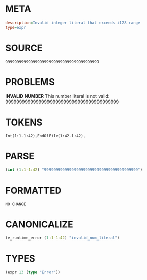 # META
~~~ini
description=Invalid integer literal that exceeds i128 range
type=expr
~~~
# SOURCE
~~~roc
99999999999999999999999999999999999999999
~~~
# PROBLEMS
**INVALID NUMBER**
This number literal is not valid: 99999999999999999999999999999999999999999
# TOKENS
~~~zig
Int(1:1-1:42),EndOfFile(1:42-1:42),
~~~
# PARSE
~~~clojure
(int (1:1-1:42) "99999999999999999999999999999999999999999")
~~~
# FORMATTED
~~~roc
NO CHANGE
~~~
# CANONICALIZE
~~~clojure
(e_runtime_error (1:1-1:42) "invalid_num_literal")
~~~
# TYPES
~~~clojure
(expr 13 (type "Error"))
~~~